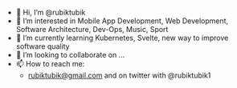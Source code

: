 - 👋 Hi, I’m @rubiktubik
- 👀 I’m interested in Mobile App Development, Web Development, Software Architecture, Dev-Ops, Music, Sport
- 🌱 I’m currently learning Kubernetes, Svelte, new way to improve software quality
- 💞️ I’m looking to collaborate on ...
- 📫 How to reach me:
  - rubiktubik@gmail.com and on twitter with @rubiktubik1

<!---
rubiktubik/rubiktubik is a ✨ special ✨ repository because its `README.md` (this file) appears on your GitHub profile.
You can click the Preview link to take a look at your changes.
--->
